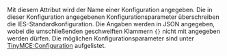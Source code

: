 Mit diesem Attribut wird der Name einer Konfiguration angegeben. Die in dieser Konfiguration angegebenen Konfigurationsparameter überschreiben die IES-Standardkonfiguration. Die Angaben werden in JSON angegeben, wobei die umschließenden geschweiften Klammern `{}` nicht mit angegeben werden dürfen. Die möglichen Konfigurationsparameter sind unter [TinyMCE:Configuration](http://wiki.moxiecode.com/index.php/TinyMCE:Configuration) aufgelistet.